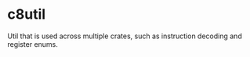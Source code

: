 #  c8util
Util that is used across multiple crates, such as instruction decoding and register enums.

